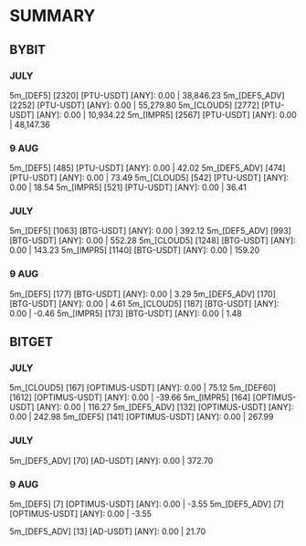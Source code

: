 # SUMMARY

## BYBIT

### JULY
5m_[DEF5] [2320] [PTU-USDT] [ANY]: 0.00 | 38,846.23
5m_[DEF5_ADV] [2252] [PTU-USDT] [ANY]: 0.00 | 55,279.80
5m_[CLOUD5] [2772] [PTU-USDT] [ANY]: 0.00 | 10,934.22
5m_[IMPR5] [2567] [PTU-USDT] [ANY]: 0.00 | 48,147.36

### 9 AUG
5m_[DEF5] [485] [PTU-USDT] [ANY]: 0.00 | 42.02
5m_[DEF5_ADV] [474] [PTU-USDT] [ANY]: 0.00 | 73.49
5m_[CLOUD5] [542] [PTU-USDT] [ANY]: 0.00 | 18.54
5m_[IMPR5] [521] [PTU-USDT] [ANY]: 0.00 | 36.41

### JULY
5m_[DEF5] [1063] [BTG-USDT] [ANY]: 0.00 | 392.12
5m_[DEF5_ADV] [993] [BTG-USDT] [ANY]: 0.00 | 552.28
5m_[CLOUD5] [1248] [BTG-USDT] [ANY]: 0.00 | 143.23
5m_[IMPR5] [1140] [BTG-USDT] [ANY]: 0.00 | 159.20

### 9 AUG
5m_[DEF5] [177] [BTG-USDT] [ANY]: 0.00 | 3.29
5m_[DEF5_ADV] [170] [BTG-USDT] [ANY]: 0.00 | 4.61
5m_[CLOUD5] [187] [BTG-USDT] [ANY]: 0.00 | -0.46
5m_[IMPR5] [173] [BTG-USDT] [ANY]: 0.00 | 1.48

## BITGET

### JULY
5m_[CLOUD5] [167] [OPTIMUS-USDT] [ANY]: 0.00 | 75.12
5m_[DEF60] [1612] [OPTIMUS-USDT] [ANY]: 0.00 | -39.66
5m_[IMPR5] [164] [OPTIMUS-USDT] [ANY]: 0.00 | 116.27
5m_[DEF5_ADV] [132] [OPTIMUS-USDT] [ANY]: 0.00 | 242.98
5m_[DEF5] [141] [OPTIMUS-USDT] [ANY]: 0.00 | 267.99

### JULY
5m_[DEF5_ADV] [70] [AD-USDT] [ANY]: 0.00 | 372.70

### 9 AUG
5m_[DEF5] [7] [OPTIMUS-USDT] [ANY]: 0.00 | -3.55
5m_[DEF5_ADV] [7] [OPTIMUS-USDT] [ANY]: 0.00 | -3.55

5m_[DEF5_ADV] [13] [AD-USDT] [ANY]: 0.00 | 21.70